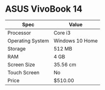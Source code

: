 # ASUS VivoBook 14

| Spec | Value |
|---|---|
| Processor | Core i3 |
| Operating System | Windows 10 Home |
| Storage | 512 MB |
| RAM | 4 GB |
| Screen Size | 35.56 cm |
| Touch Screen | No |
| Price | $510.00 |

